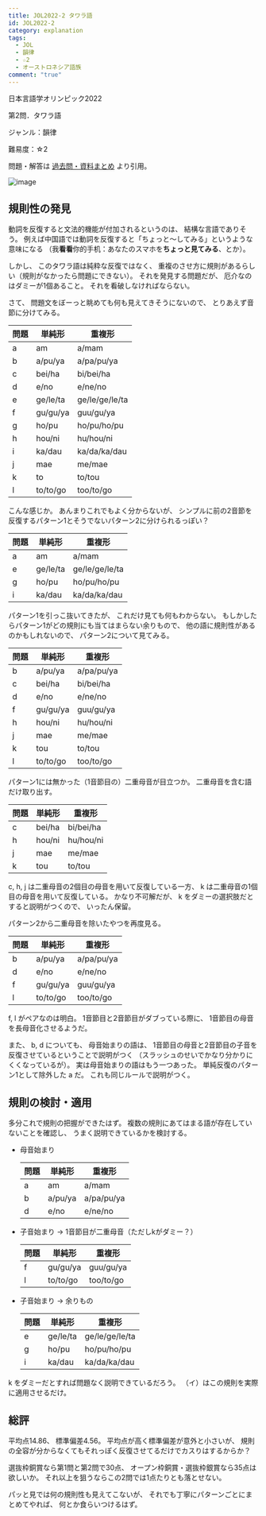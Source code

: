 ```yaml
---
title: JOL2022-2 タワラ語
id: JOL2022-2
category: explanation
tags:
  - JOL
  - 韻律
  - ☆2
  - オーストロネシア語族
comment: "true"
---
```

日本言語学オリンピック2022

第2問．タワラ語

ジャンル：韻律

難易度：☆2

問題・解答は
[過去問・資料まとめ](https://iolingjapan.org/preparation/)
より引用。

![image](/upload/jol2022-2.jpg)

## 規則性の発見

動詞を反復すると文法的機能が付加されるというのは、
結構な言語でありそう。
例えば中国語では動詞を反復すると「ちょっと～してみる」というような意味になる
（我**看看**你的手机：あなたのスマホを**ちょっと見てみる**、とか）。

しかし、
このタワラ語は純粋な反復ではなく、
重複のさせ方に規則があるらしい（規則がなかったら問題にできない）。
それを発見する問題だが、
厄介なのはダミーが1個あること。
それを看破しなければならない。

さて、
問題文をぼーっと眺めても何も見えてきそうにないので、
とりあえず音節に分けてみる。

| 問題  | 単純形      | 重複形            |
| --- | -------- | -------------- |
| a   | am       | a/mam          |
| b   | a/pu/ya  | a/pa/pu/ya     |
| c   | bei/ha   | bi/bei/ha      |
| d   | e/no     | e/ne/no        |
| e   | ge/le/ta | ge/le/ge/le/ta |
| f   | gu/gu/ya | guu/gu/ya      |
| g   | ho/pu    | ho/pu/ho/pu    |
| h   | hou/ni   | hu/hou/ni      |
| i   | ka/dau   | ka/da/ka/dau   |
| j   | mae      | me/mae         |
| k   | to       | to/tou         |
| l   | to/to/go | too/to/go      |

こんな感じか。
あんまりこれでもよく分からないが、
シンプルに前の2音節を反復するパターン1とそうでないパターン2に分けられるっぽい？

| 問題  | 単純形      | 重複形            |
| --- | -------- | -------------- |
| a   | am       | a/mam          |
| e   | ge/le/ta | ge/le/ge/le/ta |
| g   | ho/pu    | ho/pu/ho/pu    |
| i   | ka/dau   | ka/da/ka/dau   |

パターン1を引っこ抜いてきたが、
これだけ見ても何もわからない。
もしかしたらパターン1がどの規則にも当てはまらない余りもので、
他の語に規則性があるのかもしれないので、
パターン2について見てみる。

| 問題  | 単純形      | 重複形        |
| --- | -------- | ---------- |
| b   | a/pu/ya  | a/pa/pu/ya |
| c   | bei/ha   | bi/bei/ha  |
| d   | e/no     | e/ne/no    |
| f   | gu/gu/ya | guu/gu/ya  |
| h   | hou/ni   | hu/hou/ni  |
| j   | mae      | me/mae     |
| k   | tou      | to/tou     |
| l   | to/to/go | too/to/go  |

パターン1には無かった（1音節目の）二重母音が目立つか。
二重母音を含む語だけ取り出す。

| 問題  | 単純形    | 重複形       |
| --- | ------ | --------- |
| c   | bei/ha | bi/bei/ha |
| h   | hou/ni | hu/hou/ni |
| j   | mae    | me/mae    |
| k   | tou    | to/tou    |

c, h, j
は二重母音の2個目の母音を用いて反復している一方、
k は二重母音の1個目の母音を用いて反復している。
かなり不可解だが、
k をダミーの選択肢だとすると説明がつくので、
いったん保留。

パターン2から二重母音を除いたやつを再度見る。

| 問題  | 単純形      | 重複形        |
| --- | -------- | ---------- |
| b   | a/pu/ya  | a/pa/pu/ya |
| d   | e/no     | e/ne/no    |
| f   | gu/gu/ya | guu/gu/ya  |
| l   | to/to/go | too/to/go  |

f, l
がペアなのは明白。
1音節目と2音節目がダブっている際に、
1音節目の母音を長母音化させるようだ。

また、
b, d についても、
母音始まりの語は、
1音節目の母音と2音節目の子音を反復させているということで説明がつく
（スラッシュのせいでかなり分かりにくくなっているが）。
実は母音始まりの語はもう一つあった。
単純反復のパターン1として除外した a だ。
これも同じルールで説明がつく。

## 規則の検討・適用

多分これで規則の把握ができたはず。
複数の規則にあてはまる語が存在していないことを確認し、
うまく説明できているかを検討する。

* 母音始まり

  | 問題  | 単純形     | 重複形        |
  | --- | ------- | ---------- |
  | a   | am      | a/mam      |
  | b   | a/pu/ya | a/pa/pu/ya |
  | d   | e/no    | e/ne/no    |
* 子音始まり → 1音節目が二重母音（ただしkがダミー？）

  | 問題  | 単純形      | 重複形       |
  | --- | -------- | --------- |
  | f   | gu/gu/ya | guu/gu/ya |
  | l   | to/to/go | too/to/go |
* 子音始まり → 余りもの

  | 問題  | 単純形      | 重複形            |
  | --- | -------- | -------------- |
  | e   | ge/le/ta | ge/le/ge/le/ta |
  | g   | ho/pu    | ho/pu/ho/pu    |
  | i   | ka/dau   | ka/da/ka/dau   |

k をダミーだとすれば問題なく説明できているだろう。
（イ）はこの規則を実際に適用させるだけ。

## 総評

平均点14.86、
標準偏差4.56。
平均点が高く標準偏差が意外と小さいが、
規則の全容が分からなくてもそれっぽく反復させてるだけでカスりはするからか？

選抜枠銅賞なら第1問と第2問で30点、
オープン枠銅賞・選抜枠銀賞なら35点は欲しいか。
それ以上を狙うならこの2問では1点たりとも落とせない。

パッと見では何の規則性も見えてこないが、
それでも丁寧にパターンごとにまとめてやれば、
何とか食らいつけるはず。